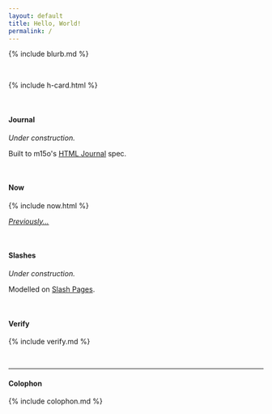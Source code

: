 ```yaml
---
layout: default
title: Hello, World!
permalink: /
---
```


{% include blurb.md %}

<br>


{% include h-card.html %}

<br>


#### Journal

*Under construction.*

Built to m15o's [HTML Journal](https://journal.miso.town/) spec.

<br>


#### Now

{% include now.html %}

_[Previously...](/now/)_

<br>


#### Slashes

*Under construction.*

Modelled on [Slash Pages](https://slashpages.net/).

<br>


#### Verify

{% include verify.md %}

<br>

<hr>


#### Colophon

{% include colophon.md %}
